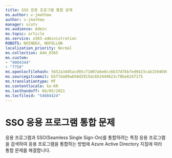 ```yaml
---
title: SSO 응용 프로그램 통합 문제
ms.author: v-jmathew
author: v-jmathew
manager: scotv
ms.audience: Admin
ms.topic: article
ms.service: o365-administration
ROBOTS: NOINDEX, NOFOLLOW
localization_priority: Normal
ms.collection: Adm_O365
ms.custom:
- "9004344"
- "7758"
ms.openlocfilehash: 5652a3dd5acd95cf1007a6e0cc6b37d7bb7ed9423cab15946983cc2f28bc450c
ms.sourcegitcommit: b5f7da89a650d2915dc652449623c78be6247175
ms.translationtype: MT
ms.contentlocale: ko-KR
ms.lasthandoff: 08/05/2021
ms.locfileid: "54084424"
---
```

# <a name="sso-application-integration-issues"></a>SSO 응용 프로그램 통합 문제

응용 프로그램과 SSO(Seamless Single Sign-On)를 통합하려는 [](https://docs.microsoft.com/azure/active-directory/saas-apps/tutorial-list) 특정 응용 프로그램을 검색하여 응용 프로그램을 통합하는 방법에 Azure Active Directory 지침에 따라 통합 문제를 해결합니다.
